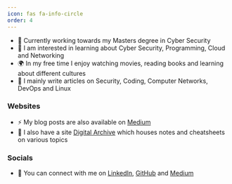 ```yaml
---
icon: fas fa-info-circle
order: 4
---
```


- 🏫 Currently working towards my Masters degree in Cyber Security
- 🌱 I am interested in learning about Cyber Security, Programming, Cloud and Networking
- 🌍 In my free time I enjoy watching movies, reading books and learning about different cultures
- 📝 I mainly write articles on Security, Coding, Computer Networks, DevOps and Linux

### Websites

- ⚡ My blog posts are also available on [Medium](https://david-varghese.medium.com)
- 📒 I also have a site [Digital Archive](https://notes.davidvarghese.dev) which houses notes and cheatsheets on various topics

### Socials

- 🤝 You can connect with me on [LinkedIn](https://www.linkedin.com/in/david-varghese/), [GitHub](https://github.com/dvdmtw98) and [Medium](https://david-varghese.medium.com/)
